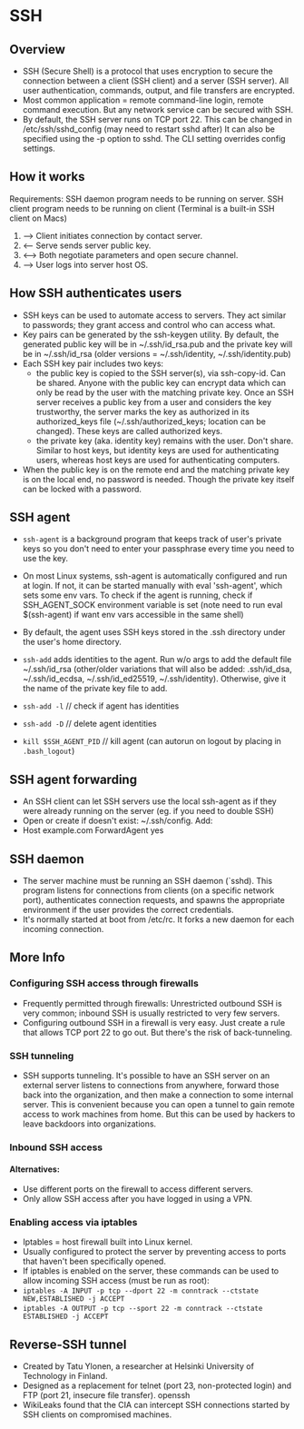 # SSH

## Overview
- SSH (Secure Shell) is a protocol that uses encryption to secure the connection between a client (SSH client) and a server (SSH server). All user authentication, commands, output, and file transfers are encrypted.
- Most common application = remote command-line login, remote command execution. But any network service can be secured with SSH.
- By default, the SSH server runs on TCP port 22. This can be changed in /etc/ssh/sshd_config (may need to restart sshd after) It can also be specified using the -p <port> option to sshd. The CLI setting overrides config settings.

## How it works
Requirements: SSH daemon program needs to be running on server. SSH client program needs to be running on client (Terminal is a built-in SSH client on Macs)
1. --> Client initiates connection by contact server.
1. <-- Serve sends server public key.
1. <--> Both negotiate parameters and open secure channel.
1. --> User logs into server host OS.

## How SSH authenticates users
- SSH keys can be used to automate access to servers. They act similar to passwords; they grant access and control who can access what.
- Key pairs can be generated by the ssh-keygen utility. By default, the generated public key will be in ~/.ssh/id_rsa.pub and the private key will be in ~/.ssh/id_rsa (older versions = ~/.ssh/identity, ~/.ssh/identity.pub)
- Each SSH key pair includes two keys:
  - the public key is copied to the SSH server(s), via ssh-copy-id. Can be shared. Anyone with the public key can encrypt data which can only be read by the user with the matching private key. Once an SSH server receives a public key from a user and considers the key trustworthy, the server marks the key as authorized in its authorized_keys file (~/.ssh/authorized_keys; location can be changed). These keys are called authorized keys.
  - the private key (aka. identity key) remains with the user. Don't share. Similar to host keys, but identity keys are used for authenticating users, whereas host keys are used for authenticating computers.
- When the public key is on the remote end and the matching private key is on the local end, no password is needed. Though the private key itself can be locked with a password.

## SSH agent
- `ssh-agent` is a background program that keeps track of user's private keys so you don't need to enter your passphrase every time you need to use the key.
- On most Linux systems, ssh-agent is automatically configured and run at login. If not, it can be started manually with eval 'ssh-agent', which sets some env vars. To check if the agent is running, check if SSH_AGENT_SOCK environment variable is set (note need to run eval $(ssh-agent) if want env vars accessible in the same shell)
- By default, the agent uses SSH keys stored in the .ssh directory under the user's home directory.
- `ssh-add` adds identities to the agent. Run w/o args to add the default file ~/.ssh/id_rsa (other/older variations that will also be added: .ssh/id_dsa, ~/.ssh/id_ecdsa, ~/.ssh/id_ed25519, ~/.ssh/identity). Otherwise, give it the name of the private key file to add.

- `ssh-add -l`   // check if agent has identities
- `ssh-add -D`    // delete agent identities 
- `kill $SSH_AGENT_PID`   // kill agent (can autorun on logout by placing in `.bash_logout`)

## SSH agent forwarding
- An SSH client can let SSH servers use the local ssh-agent as if they were already running on the server (eg. if you need to double SSH)
- Open or create if doesn't exist: ~/.ssh/config. Add:
- Host example.com
ForwardAgent yes

## SSH daemon
- The server machine must be running an SSH daemon (`sshd). This program listens for connections from clients (on a specific network port), authenticates connection requests, and spawns the appropriate environment if the user provides the correct credentials.
- It's normally started at boot from /etc/rc. It forks a new daemon for each incoming connection.

## More Info

### Configuring SSH access through firewalls
- Frequently permitted through firewalls: Unrestricted outbound SSH is very common; inbound SSH is usually restricted to very few servers.
- Configuring outbound SSH in a firewall is very easy. Just create a rule that allows TCP port 22 to go out. But there's the risk of back-tunneling.

### SSH tunneling
- SSH supports tunneling. It's possible to have an SSH server on an external server listens to connections from anywhere, forward those back into the organization, and then make a connection to some internal server. This is convenient because you can open a tunnel to gain remote access to work machines from home. But this can be used by hackers to leave backdoors into organizations.

### Inbound SSH access

#### Alternatives:
- Use different ports on the firewall to access different servers.
- Only allow SSH access after you have logged in using a VPN.

### Enabling access via iptables
- Iptables = host firewall built into Linux kernel.
- Usually configured to protect the server by preventing access to ports that haven't been specifically opened.
- If iptables is enabled on the server, these commands can be used to allow incoming SSH access (must be run as root):
- `iptables -A INPUT -p tcp --dport 22 -m conntrack --ctstate NEW,ESTABLISHED -j ACCEPT`
- `iptables -A OUTPUT -p tcp --sport 22 -m conntrack --ctstate ESTABLISHED -j ACCEPT`

## Reverse-SSH tunnel

- Created by Tatu Ylonen, a researcher at Helsinki University of Technology in Finland.
- Designed as a replacement for telnet (port 23, non-protected login) and FTP (port 21, insecure file transfer).
openssh
- WikiLeaks found that the CIA can intercept SSH connections started by SSH clients on compromised machines.